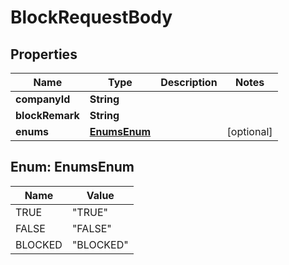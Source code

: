 

# BlockRequestBody


## Properties

| Name | Type | Description | Notes |
|------------ | ------------- | ------------- | -------------|
|**companyId** | **String** |  |  |
|**blockRemark** | **String** |  |  |
|**enums** | [**EnumsEnum**](#EnumsEnum) |  |  [optional] |



## Enum: EnumsEnum

| Name | Value |
|---- | -----|
| TRUE | &quot;TRUE&quot; |
| FALSE | &quot;FALSE&quot; |
| BLOCKED | &quot;BLOCKED&quot; |



